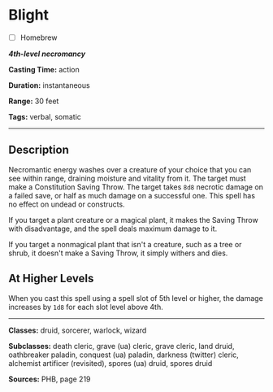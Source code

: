 # Blight

- [ ] Homebrew

***4th-level necromancy***

**Casting Time:** action

**Duration:** instantaneous

**Range:** 30 feet

**Tags:** verbal, somatic

---

## Description
Necromantic energy washes over a creature of your choice that you can see within range, draining moisture and vitality from it.
The target must make a Constitution Saving Throw.
The target takes `8d8` necrotic damage on a failed save, or half as much damage on a successful one.
This spell has no effect on undead or constructs.

If you target a plant creature or a magical plant, it makes the Saving Throw with disadvantage, and the spell deals maximum damage to it.

If you target a nonmagical plant that isn't a creature, such as a tree or shrub, it doesn't make a Saving Throw, it simply withers and dies.

## At Higher Levels
When you cast this spell using a spell slot of 5th level or higher, the damage increases by `1d8` for each slot level above 4th.

---

**Classes:** druid, sorcerer, warlock, wizard

**Subclasses:** death cleric, grave (ua) cleric, grave cleric, land druid, oathbreaker paladin, conquest (ua) paladin, darkness (twitter) cleric, alchemist artificer (revisited), spores (ua) druid, spores druid

**Sources:** PHB, page 219
